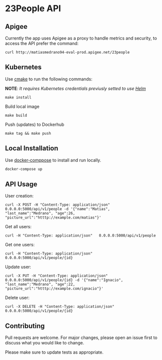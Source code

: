 # 23People API

## Apigee
Currently the app uses Apigee as a proxy to handle metrics and security, to access the API prefer the command:

```curl
curl http://matiasmedrano94-eval-prod.apigee.net/23people
```

## Kubernetes
Use [cmake](https://cmake.org/install/) to run the following commands:

**NOTE**: *It requires Kubernetes credentials previusly setted to use [Helm](https://helm.sh/docs/intro/install/)*
```make
make install
```

Build local image
```make
make build
```

Push (updates) to Dockerhub
```make
make tag && make push 
```

## Local Installation

Use [docker-comppose](https://docs.docker.com/compose/install/) to install and run locally.

```bash
docker-compose up
```

## API Usage

User creation:
```curl
curl -X POST -H "Content-Type: application/json" 0.0.0.0:5000/api/v1/people -d '{"name":"Matias", "last_name":"Medrano", "age":26, "picture_url":"htttp://example.com/matias"}'
```
Get all users:
```curl
curl -H "Content-Type: application/json"   0.0.0.0:5000/api/v1/people
```
Get one users:
```curl
curl -H "Content-Type: application/json"   0.0.0.0:5000/api/v1/people/{id}
```
Update user:
```curl
curl -X PUT -H "Content-Type: application/json"   0.0.0.0:5000/api/v1/people/{id} -d '{"name":"Ignacio", "last_name":"Medrano", "age":22, "picture_url":"htttp://example.com/ignacio"}'
```
Delete user:
```curl
curl -X DELETE -H "Content-Type: application/json"   0.0.0.0:5000/api/v1/people/{id}
```


## Contributing
Pull requests are welcome. For major changes, please open an issue first to discuss what you would like to change.

Please make sure to update tests as appropriate.

